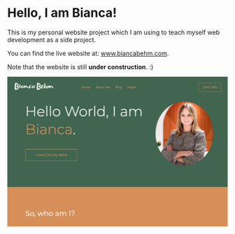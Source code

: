 # Hello, I am Bianca!

This is my personal website project which I am using to teach myself web development as a side project.

You can find the live website at: www.biancabehm.com.

Note that the website is still __under construction__. :)

![screenshot of site](screenshots/screenshot1.png)
